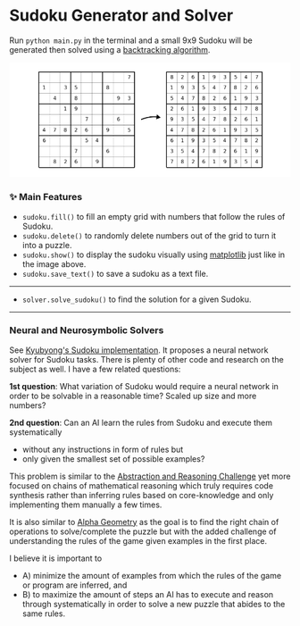 # Sudoku Generator and Solver

Run `python main.py` in the terminal and a small 9x9 Sudoku will be generated then solved using a [backtracking algorithm](https://en.wikipedia.org/wiki/Sudoku_solving_algorithms).

![](Head.png)

### ✨ Main Features
+ `sudoku.fill()` to fill an empty grid with numbers that follow the rules of Sudoku.
+ `sudoku.delete()` to randomly delete numbers out of the grid to turn it into a puzzle.
+ `sudoku.show()` to display the sudoku visually using [matplotlib]() just like in the image above.
+ `sudoku.save_text()` to save a sudoku as a text file.
---
+ `solver.solve_sudoku()` to find the solution for a given Sudoku.

---
### Neural and Neurosymbolic Solvers
See [Kyubyong's Sudoku implementation](https://github.com/Kyubyong/sudoku). It proposes a neural network solver for Sudoku tasks. There is plenty of other code and research on the subject as well. I have a few related questions:

**1st question**: What variation of Sudoku would require a neural network in order to be solvable in a reasonable time? Scaled up size and more numbers?

**2nd question**: Can an AI learn the rules from Sudoku and execute them systematically
+ without any instructions in form of rules but
+ only given the smallest set of possible examples? 

This problem is similar to the [Abstraction and Reasoning Challenge](https://arcprize.org/) yet more focused on chains of mathematical reasoning which truly requires code synthesis rather than inferring rules based on core-knowledge and only implementing them manually a few times. 

It is also similar to [Alpha Geometry](https://www.nature.com/articles/s41586-023-06747-5) as the goal is to find the right chain of operations to solve/complete the puzzle but with the added challenge of understanding the rules of the game given examples in the first place. 

I believe it is important to 
+ A) minimize the amount of examples from which the rules of the game or program are inferred, and
+ B) to maximize the amount of steps an AI has to execute and reason through systematically in order to solve a new puzzle that abides to the same rules.